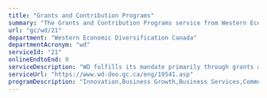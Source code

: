 ```yaml
---
title: "Grants and Contribution Programs"
summary: "The Grants and Contribution Programs service from Western Economic Diversification Canada is not available end-to-end online, according to the GC Service Inventory."
url: "gc/wd/21"
department: "Western Economic Diversification Canada"
departmentAcronym: "wd"
serviceId: "21"
onlineEndtoEnd: 0
serviceDescription: "WD fulfills its mandate primarily through grants and contributions programs. These programs enable the department to contribute strongly to the productivity and competitiveness of the western economy."
serviceUrl: "https://www.wd-deo.gc.ca/eng/19541.asp"
programDescription: "Innovation,Business Growth,Business Services,Community Initiatives"
---
```


